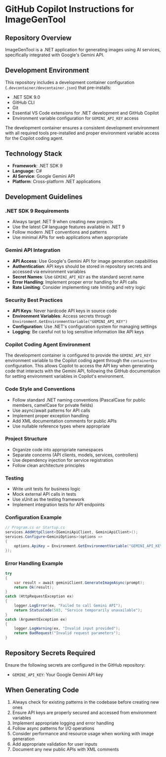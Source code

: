 # GitHub Copilot Instructions for ImageGenTool

## Repository Overview

ImageGenTool is a .NET application for generating images using AI services, specifically integrated with Google's Gemini API.

## Development Environment

This repository includes a development container configuration (`.devcontainer/devcontainer.json`) that pre-installs:
- .NET SDK 9.0
- GitHub CLI
- Git
- Essential VS Code extensions for .NET development and GitHub Copilot
- Environment variable configuration for `GEMINI_API_KEY` access

The development container ensures a consistent development environment with all required tools pre-installed and proper environment variable access for the Copilot coding agent.

## Technology Stack

- **Framework**: .NET SDK 9
- **Language**: C#
- **AI Service**: Google Gemini API
- **Platform**: Cross-platform .NET applications

## Development Guidelines

### .NET SDK 9 Requirements

- Always target .NET 9 when creating new projects
- Use the latest C# language features available in .NET 9
- Follow modern .NET conventions and patterns
- Use minimal APIs for web applications when appropriate

### Gemini API Integration

- **API Access**: Use Google's Gemini API for image generation capabilities
- **Authentication**: API keys should be stored in repository secrets and accessed via environment variables
- **Secret Names**: Use `GEMINI_API_KEY` as the standard secret name
- **Error Handling**: Implement proper error handling for API calls
- **Rate Limiting**: Consider implementing rate limiting and retry logic

### Security Best Practices

- **API Keys**: Never hardcode API keys in source code
- **Environment Variables**: Access secrets through `Environment.GetEnvironmentVariable("GEMINI_API_KEY")`
- **Configuration**: Use .NET's configuration system for managing settings
- **Logging**: Be careful not to log sensitive information like API keys

### Copilot Coding Agent Environment

The development container is configured to provide the `GEMINI_API_KEY` environment variable to the Copilot coding agent through the `containerEnv` configuration. This allows Copilot to access the API key when generating code that interacts with the Gemini API, following the GitHub documentation for setting environment variables in Copilot's environment.

### Code Style and Conventions

- Follow standard .NET naming conventions (PascalCase for public members, camelCase for private fields)
- Use async/await patterns for API calls
- Implement proper exception handling
- Add XML documentation comments for public APIs
- Use nullable reference types where appropriate

### Project Structure

- Organize code into appropriate namespaces
- Separate concerns (API clients, models, services, controllers)
- Use dependency injection for service registration
- Follow clean architecture principles

### Testing

- Write unit tests for business logic
- Mock external API calls in tests
- Use xUnit as the testing framework
- Implement integration tests for API endpoints

### Configuration Example

```csharp
// Program.cs or Startup.cs
services.AddHttpClient<IGeminiApiClient, GeminiApiClient>();
services.Configure<GeminiOptions>(options =>
{
    options.ApiKey = Environment.GetEnvironmentVariable("GEMINI_API_KEY");
});
```

### Error Handling Example

```csharp
try
{
    var result = await geminiClient.GenerateImageAsync(prompt);
    return Ok(result);
}
catch (HttpRequestException ex)
{
    logger.LogError(ex, "Failed to call Gemini API");
    return StatusCode(503, "Service temporarily unavailable");
}
catch (ArgumentException ex)
{
    logger.LogWarning(ex, "Invalid input provided");
    return BadRequest("Invalid request parameters");
}
```

## Repository Secrets Required

Ensure the following secrets are configured in the GitHub repository:
- `GEMINI_API_KEY`: Your Google Gemini API key

## When Generating Code

1. Always check for existing patterns in the codebase before creating new ones
2. Ensure API keys are properly secured and accessed from environment variables
3. Implement appropriate logging and error handling
4. Follow async patterns for I/O operations
5. Consider performance and resource usage when working with image generation
6. Add appropriate validation for user inputs
7. Document any new public APIs with XML comments
